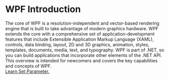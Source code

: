 <menuwpf>
  <h1>WPF Introduction</h1>
  <div class="desc">The core of WPF is a resolution-independent and vector-based rendering engine that is built to take advantage of modern graphics hardware. WPF extends the core with a comprehensive set of application-development features that include Extensible Application Markup Language (XAML), controls, data binding, layout, 2D and 3D graphics, animation, styles, templates, documents, media, text, and typography. WPF is part of .NET, so you can build applications that incorporate other elements of the .NET API.
This overview is intended for newcomers and covers the key capabilities and concepts of WPF.</div>
  <a href="https://www.meziantou.net/bind-parameters-from-the-query-string-in-blazor.htm">Learn Set Parameter.</a>
</menuwpf>
